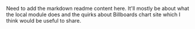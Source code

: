 Need to add the markdown readme content here. It'll mostly be about what the local module does and the quirks about Billboards chart site which I think would be useful to share.